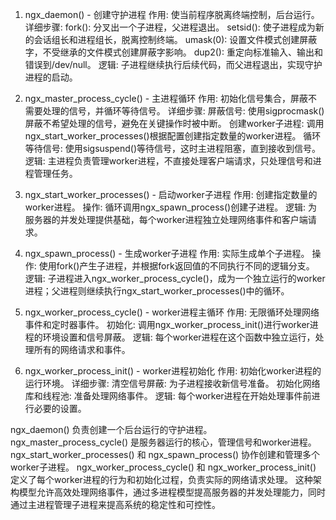 1. ngx_daemon() - 创建守护进程
作用: 使当前程序脱离终端控制，后台运行。
详细步骤:
fork(): 分叉出一个子进程，父进程退出。
setsid(): 使子进程成为新的会话组长和进程组长，脱离控制终端。
umask(0): 设置文件模式创建屏蔽字，不受继承的文件模式创建屏蔽字影响。
dup2(): 重定向标准输入、输出和错误到/dev/null。
逻辑: 子进程继续执行后续代码，而父进程退出，实现守护进程的启动。

2. ngx_master_process_cycle() - 主进程循环
作用: 初始化信号集合，屏蔽不需要处理的信号，并循环等待信号。
详细步骤:
屏蔽信号: 使用sigprocmask()屏蔽不希望处理的信号，避免在关键操作时被中断。
创建worker子进程: 调用ngx_start_worker_processes()根据配置创建指定数量的worker进程。
循环等待信号: 使用sigsuspend()等待信号，这时主进程阻塞，直到接收到信号。
逻辑: 主进程负责管理worker进程，不直接处理客户端请求，只处理信号和进程管理任务。

3. ngx_start_worker_processes() - 启动worker子进程
作用: 创建指定数量的worker进程。
操作: 循环调用ngx_spawn_process()创建子进程。
逻辑: 为服务器的并发处理提供基础，每个worker进程独立处理网络事件和客户端请求。

4. ngx_spawn_process() - 生成worker子进程
作用: 实际生成单个子进程。
操作: 使用fork()产生子进程，并根据fork返回值的不同执行不同的逻辑分支。
逻辑: 子进程进入ngx_worker_process_cycle()，成为一个独立运行的worker进程；父进程则继续执行ngx_start_worker_processes()中的循环。

5. ngx_worker_process_cycle() - worker进程主循环
作用: 无限循环处理网络事件和定时器事件。
初始化: 调用ngx_worker_process_init()进行worker进程的环境设置和信号屏蔽。
逻辑: 每个worker进程在这个函数中独立运行，处理所有的网络请求和事件。

6. ngx_worker_process_init() - worker进程初始化
作用: 初始化worker进程的运行环境。
详细步骤:
清空信号屏蔽: 为子进程接收新信号准备。
初始化网络库和线程池: 准备处理网络事件。
逻辑: 每个worker进程在开始处理事件前进行必要的设置。



ngx_daemon() 负责创建一个后台运行的守护进程。
ngx_master_process_cycle() 是服务器运行的核心，管理信号和worker进程。
ngx_start_worker_processes() 和 ngx_spawn_process() 协作创建和管理多个worker子进程。
ngx_worker_process_cycle() 和 ngx_worker_process_init() 定义了每个worker进程的行为和初始化过程，负责实际的网络请求处理。
这种架构模型允许高效处理网络事件，通过多进程模型提高服务器的并发处理能力，同时通过主进程管理子进程来提高系统的稳定性和可控性。